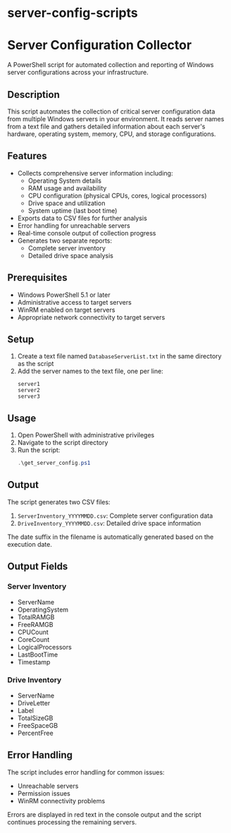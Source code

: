 # server-config-scripts

# Server Configuration Collector

A PowerShell script for automated collection and reporting of Windows server configurations across your infrastructure.

## Description

This script automates the collection of critical server configuration data from multiple Windows servers in your environment. It reads server names from a text file and gathers detailed information about each server's hardware, operating system, memory, CPU, and storage configurations.

## Features

- Collects comprehensive server information including:
  - Operating System details
  - RAM usage and availability
  - CPU configuration (physical CPUs, cores, logical processors)
  - Drive space and utilization
  - System uptime (last boot time)
- Exports data to CSV files for further analysis
- Error handling for unreachable servers
- Real-time console output of collection progress
- Generates two separate reports:
  - Complete server inventory
  - Detailed drive space analysis

## Prerequisites

- Windows PowerShell 5.1 or later
- Administrative access to target servers
- WinRM enabled on target servers
- Appropriate network connectivity to target servers

## Setup

1. Create a text file named `DatabaseServerList.txt` in the same directory as the script
2. Add the server names to the text file, one per line:
   ```
   server1
   server2
   server3
   ```

## Usage

1. Open PowerShell with administrative privileges
2. Navigate to the script directory
3. Run the script:
   ```powershell
   .\get_server_config.ps1
   ```

## Output

The script generates two CSV files:

1. `ServerInventory_YYYYMMDD.csv`: Complete server configuration data
2. `DriveInventory_YYYYMMDD.csv`: Detailed drive space information

The date suffix in the filename is automatically generated based on the execution date.

## Output Fields

### Server Inventory
- ServerName
- OperatingSystem
- TotalRAMGB
- FreeRAMGB
- CPUCount
- CoreCount
- LogicalProcessors
- LastBootTime
- Timestamp

### Drive Inventory
- ServerName
- DriveLetter
- Label
- TotalSizeGB
- FreeSpaceGB
- PercentFree

## Error Handling

The script includes error handling for common issues:
- Unreachable servers
- Permission issues
- WinRM connectivity problems

Errors are displayed in red text in the console output and the script continues processing the remaining servers.
